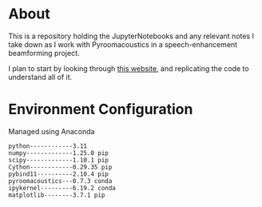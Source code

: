 # About

This is a repository holding the JupyterNotebooks and any relevant notes I take down as I work with Pyroomacoustics in a speech-enhancement beamforming project.

I plan to start by looking through [this website](https://pyroomacoustics.readthedocs.io/en/pypi-release/index.html), and replicating the code to understand all of it.

# Environment Configuration

Managed using Anaconda

```
python------------3.11
numpy-------------1.25.0 pip
scipy-------------1.10.1 pip
Cython------------0.29.35 pip
pybind11----------2.10.4 pip
pyroomacoustics---0.7.3 conda
ipykernel---------6.19.2 conda
matplotlib--------3.7.1 pip
```

